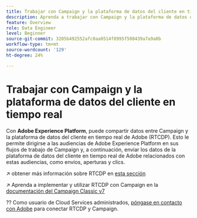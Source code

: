 ```yaml
---
title: Trabajar con Campaign y la plataforma de datos del cliente en tiempo real
description: Aprenda a trabajar con Campaign y la plataforma de datos del cliente en tiempo real
feature: Overview
role: Data Engineer
level: Beginner
source-git-commit: 3205b492552afc0aa0514f8995f508439a7a9a0b
workflow-type: tm+mt
source-wordcount: '129'
ht-degree: 24%

---
```


# Trabajar con Campaign y la plataforma de datos del cliente en tiempo real

Con **Adobe Experience Platform**, puede compartir datos entre Campaign y la plataforma de datos del cliente en tiempo real de Adobe (RTCDP). Esto le permite dirigirse a las audiencias de Adobe Experience Platform en sus flujos de trabajo de Campaign y, a continuación, enviar los datos de la plataforma de datos del cliente en tiempo real de Adobe relacionados con estas audiencias, como envíos, aperturas y clics.

↗️ obtener más información sobre RTCDP en [esta sección](https://experienceleague.adobe.com/docs/experience-platform/rtcdp/overview.html?lang=en)

↗️ Aprenda a implementar y utilizar RTCDP con Campaign en la [documentación del Campaign Classic v7](https://experienceleague.adobe.com/docs/campaign-classic/using/integrating-with-adobe-experience-cloud/aep-sources-destinations/get-started-sources-destinations.html?lang=en#integrating-with-adobe-experience-cloud)

?? Como usuario de Cloud Services administrados, [póngase en contacto con Adobe](../start/campaign-faq.md#support) para conectar RTCDP y Campaign.
